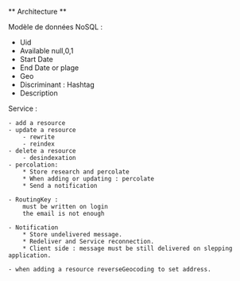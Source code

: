 ** Architecture **

Modèle de données NoSQL :

   - Uid
   - Available null,0,1
   - Start Date 
   - End Date  or plage
   - Geo
   - Discriminant : Hashtag
   - Description 


Service : 

    - add a resource 
    - update a resource
        - rewrite 
        - reindex
    - delete a resource 
        - desindexation
    - percolation: 
        * Store research and percolate 
        * When adding or updating : percolate
        * Send a notification

    - RoutingKey :
        must be written on login
        the email is not enough 

    - Notification
        * Store undelivered message.
        * Redeliver and Service reconnection.
        * Client side : message must be still delivered on slepping application.

    - when adding a resource reverseGeocoding to set address.
